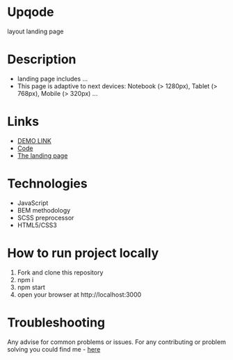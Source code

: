 # Upqode
layout landing page

# Description
- landing page includes ...
- This page is adaptive to next devices: Notebook (> 1280px), Tablet (> 768px), Mobile (> 320px) ...

# Links
- [DEMO LINK](https://yurasokal.github.io/upqode/)
- [Code](https://github.com/yurasokal/upqode)
- [The landing page](https://www.figma.com/file/DlN7hUtYx9euM6ISx0ODDT/Test-Task?node-id=0%3A2)

# Technologies
- JavaScript
- BEM methodology
- SCSS preprocessor
- HTML5/CSS3

# How to run project locally
1. Fork and clone this repository
2. npm i
3. npm start
4. open your browser at http://localhost:3000

# Troubleshooting
Any advise for common problems or issues. For any contributing or problem solving you could find me - [here](https://t.me/yurasokal)
